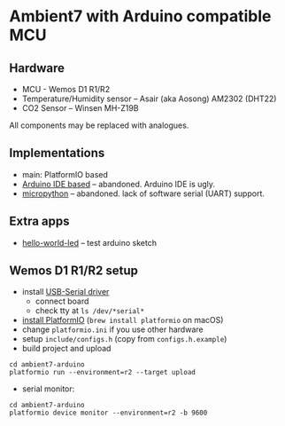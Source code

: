 # Ambient7 with Arduino compatible MCU

## Hardware

* MCU - Wemos D1 R1/R2
* Temperature/Humidity sensor – Asair (aka Aosong) AM2302 (DHT22)
* CO2 Sensor – Winsen MH-Z19B

All components may be replaced with analogues.

## Implementations

* main: PlatformIO based
* [Arduino IDE based](extras/arduino-ide-version) – abandoned. Arduino IDE is ugly.
* [micropython](extras/micropython-version) – abandoned. lack of
  software serial (UART) support.

## Extra apps

* [hello-world-led](extras/hello-world-led/) – test arduino sketch

## Wemos D1 R1/R2 setup

* install [USB-Serial driver](https://wiki.wemos.cc/downloads)
  * connect board
  * check tty at `ls /dev/*serial*`
* [install PlatformIO](https://docs.platformio.org/en/latest/installation.html) (`brew install platformio` on macOS)
* change `platformio.ini` if you use other hardware
* setup `include/configs.h` (copy from `configs.h.example`)
* build project and upload
```
cd ambient7-arduino
platformio run --environment=r2 --target upload
```
* serial monitor:
```
cd ambient7-arduino
platformio device monitor --environment=r2 -b 9600
```
